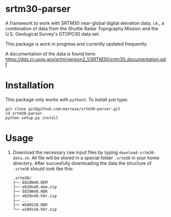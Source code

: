 # srtm30-parser
A framework to work with SRTM30 near-global digital elevation data, i.e., a combination of data from the Shuttle Radar Topography Mission and the U.S. Geological Survey's GTOPO30 data set. 

This package is work in progress and currently updated frequently.

A documentation of the data is found here: https://dds.cr.usgs.gov/srtm/version2_1/SRTM30/srtm30_documentation.pdf

# Installation

This package only works with `python3`. To install just type:
```
git clone git@github.com:marcwie/srtm30-parser.git
cd srtm30-parser
python setup.py install
```

# Usage

1. Download the necessary raw input files by typing `download-srtm30-data.sh`. All file will be stored in a special folder `.srtm30` in your home directory. 
   After succesfully downloading the data the structure of `.srtm30` should look like this:
    
    ```
    .srtm30/
    ├── E020N40.DEM
    ├── e020n40.dem.zip
    ├── E020N40.HDR
    ├── e020n40.hdr.zip
    ├── ...
    ├── W180S10.HDR
    └── w180s10.hdr.zip
    ```
